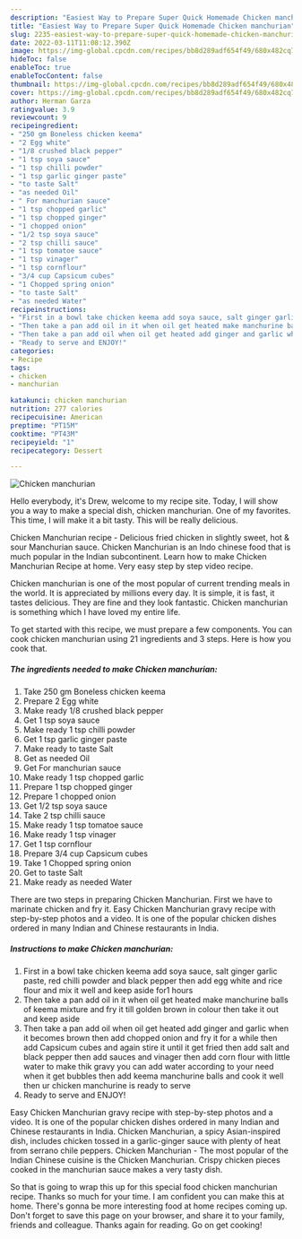 ```yaml
---
description: "Easiest Way to Prepare Super Quick Homemade Chicken manchurian"
title: "Easiest Way to Prepare Super Quick Homemade Chicken manchurian"
slug: 2235-easiest-way-to-prepare-super-quick-homemade-chicken-manchurian
date: 2022-03-11T11:08:12.390Z
image: https://img-global.cpcdn.com/recipes/bb8d289adf654f49/680x482cq70/chicken-manchurian-recipe-main-photo.jpg
hideToc: false
enableToc: true
enableTocContent: false
thumbnail: https://img-global.cpcdn.com/recipes/bb8d289adf654f49/680x482cq70/chicken-manchurian-recipe-main-photo.jpg
cover: https://img-global.cpcdn.com/recipes/bb8d289adf654f49/680x482cq70/chicken-manchurian-recipe-main-photo.jpg
author: Herman Garza
ratingvalue: 3.9
reviewcount: 9
recipeingredient:
- "250 gm Boneless chicken keema"
- "2 Egg white"
- "1/8 crushed black pepper"
- "1 tsp soya sauce"
- "1 tsp chilli powder"
- "1 tsp garlic ginger paste"
- "to taste Salt"
- "as needed Oil"
- " For manchurian sauce"
- "1 tsp chopped garlic"
- "1 tsp chopped ginger"
- "1 chopped onion"
- "1/2 tsp soya sauce"
- "2 tsp chilli sauce"
- "1 tsp tomatoe sauce"
- "1 tsp vinager"
- "1 tsp cornflour"
- "3/4 cup Capsicum cubes"
- "1 Chopped spring onion"
- "to taste Salt"
- "as needed Water"
recipeinstructions:
- "First in a bowl take chicken keema add soya sauce, salt ginger garlic paste, red chilli powder and black pepper then add egg white and rice flour and mix it well and keep aside for1 hours"
- "Then take a pan add oil in it when oil get heated make manchurine balls of keema mixture and fry it till golden brown in colour then take it out and keep aside"
- "Then take a pan add oil when oil get heated add ginger and garlic when it becomes brown then add chopped onion and fry it for a while then add Capsicum cubes and again stire it until it get fried then add salt and black pepper then add sauces and vinager then add corn flour with little water to make thik gravy you can add water according to your need when it get bubbles then add keema manchurine balls and cook it well then ur chicken manchurine is ready to serve"
- "Ready to serve and ENJOY!"
categories:
- Recipe
tags:
- chicken
- manchurian

katakunci: chicken manchurian 
nutrition: 277 calories
recipecuisine: American
preptime: "PT15M"
cooktime: "PT43M"
recipeyield: "1"
recipecategory: Dessert

---
```



![Chicken manchurian](https://img-global.cpcdn.com/recipes/bb8d289adf654f49/680x482cq70/chicken-manchurian-recipe-main-photo.jpg)

Hello everybody, it's Drew, welcome to my recipe site. Today, I will show you a way to make a special dish, chicken manchurian. One of my favorites. This time, I will make it a bit tasty. This will be really delicious.

Chicken Manchurian recipe - Delicious fried chicken in slightly sweet, hot &amp; sour Manchurian sauce. Chicken Manchurian is an Indo chinese food that is much popular in the Indian subcontinent. Learn how to make Chicken Manchurian Recipe at home. Very easy step by step video recipe.

Chicken manchurian is one of the most popular of current trending meals in the world. It is appreciated by millions every day. It is simple, it is fast, it tastes delicious. They are fine and they look fantastic. Chicken manchurian is something which I have loved my entire life.


To get started with this recipe, we must prepare a few components. You can cook chicken manchurian using 21 ingredients and 3 steps. Here is how you cook that.

<!--inarticleads1-->

##### The ingredients needed to make Chicken manchurian:

1. Take 250 gm Boneless chicken keema
1. Prepare 2 Egg white
1. Make ready 1/8 crushed black pepper
1. Get 1 tsp soya sauce
1. Make ready 1 tsp chilli powder
1. Get 1 tsp garlic ginger paste
1. Make ready to taste Salt
1. Get as needed Oil
1. Get  For manchurian sauce
1. Make ready 1 tsp chopped garlic
1. Prepare 1 tsp chopped ginger
1. Prepare 1 chopped onion
1. Get 1/2 tsp soya sauce
1. Take 2 tsp chilli sauce
1. Make ready 1 tsp tomatoe sauce
1. Make ready 1 tsp vinager
1. Get 1 tsp cornflour
1. Prepare 3/4 cup Capsicum cubes
1. Take 1 Chopped spring onion
1. Get to taste Salt
1. Make ready as needed Water


There are two steps in preparing Chicken Manchurian. First we have to marinate chicken and fry it. Easy Chicken Manchurian gravy recipe with step-by-step photos and a video. It is one of the popular chicken dishes ordered in many Indian and Chinese restaurants in India. 

<!--inarticleads2-->

##### Instructions to make Chicken manchurian:

1. First in a bowl take chicken keema add soya sauce, salt ginger garlic paste, red chilli powder and black pepper then add egg white and rice flour and mix it well and keep aside for1 hours
1. Then take a pan add oil in it when oil get heated make manchurine balls of keema mixture and fry it till golden brown in colour then take it out and keep aside
1. Then take a pan add oil when oil get heated add ginger and garlic when it becomes brown then add chopped onion and fry it for a while then add Capsicum cubes and again stire it until it get fried then add salt and black pepper then add sauces and vinager then add corn flour with little water to make thik gravy you can add water according to your need when it get bubbles then add keema manchurine balls and cook it well then ur chicken manchurine is ready to serve
1. Ready to serve and ENJOY!

Easy Chicken Manchurian gravy recipe with step-by-step photos and a video. It is one of the popular chicken dishes ordered in many Indian and Chinese restaurants in India. Chicken Manchurian, a spicy Asian-inspired dish, includes chicken tossed in a garlic-ginger sauce with plenty of heat from serrano chile peppers. Chicken Manchurian - The most popular of the Indian Chinese cuisine is the Chicken Manchurian. Crispy chicken pieces cooked in the manchurian sauce makes a very tasty dish. 

So that is going to wrap this up for this special food chicken manchurian recipe. Thanks so much for your time. I am confident you can make this at home. There's gonna be more interesting food at home recipes coming up. Don't forget to save this page on your browser, and share it to your family, friends and colleague. Thanks again for reading. Go on get cooking!
